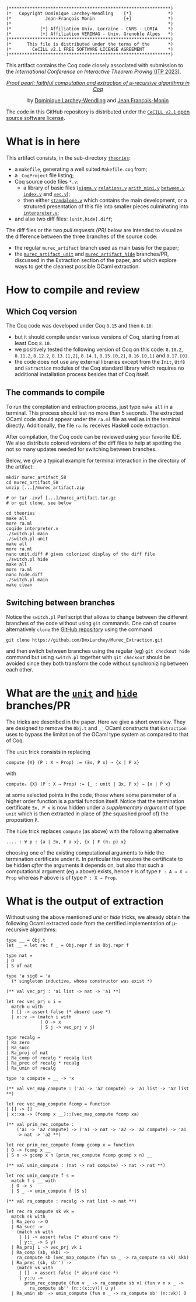 ```
(**************************************************************)
(*   Copyright Dominique Larchey-Wendling    [*]              *)
(*             Jean-François Monin           [+]              *)
(*                                                            *)
(*           [*] Affiliation Univ. Lorraine - CNRS - LORIA    *)
(*           [+] Affiliation VERIMAG - Univ. Grenoble Alpes   *)
(**************************************************************)
(*      This file is distributed under the terms of the       *)
(*        CeCILL v2.1 FREE SOFTWARE LICENSE AGREEMENT         *)
(**************************************************************)
```

This artifact contains the Coq code closely associated with submission 
to the _International Conference on Interactive Theorem Proving_ 
[(ITP 2023)](https://mizar.uwb.edu.pl/ITP2023/).

<div align="center">
<a href="https://members.loria.fr/DLarchey/files/papers/ITP_2023_paper_58.pdf">
<i>Proof pearl: faithful computation and extraction of µ-recursive algorithms in Coq</i></a>

by [Dominique Larchey-Wendling](http://www.loria.fr/~larchey) and [Jean François-Monin](http://www-verimag.imag.fr/~monin)
</div>

The code in this GitHub repository is distributed under the
[`CeCILL v2.1` open source software license](Licence_CeCILL_V2.1-en.txt).

# What is in here

This artifact consists, in the sub-directory [`theories`](theories):
+ a `makefile`, generating a well suited `Makefile.coq` from;
+ a `_CoqProject` file listing;
+ Coq source code files `*.v`:
  - a library of basic files
    ([`sigma.v`](theories/sigma.v) 
     [`relations.v`](theories/relations.v) 
     [`arith_mini.v`](theories/arith_mini.v)
     [`between.v`](theories/between.v)
     [`index.v`](theories/index.v) and 
     [`vec.v`](theories/vec.v));
  - then either [`standalone.v`](theories/standalone.v) which contains the main development,
    or a strutured presentation of this file into smaller pieces culminating into [`interpreter.v`](theories/interpreter.v);
+ and also two diff files: `[unit,hide].diff`;

The diff files or the two _pull requests (PR)_ below are intended to visualize 
the difference between the three branches of the source code:
+ the regular `murec_artifact` branch used as main basis for the paper;
+ the [`murec_artifact_unit`](https://github.com/DmxLarchey/Murec_Extraction/pull/1) 
  and [`murec_artifact_hide`](https://github.com/DmxLarchey/Murec_Extraction/pull/2) 
  branches/PR, discussed in the Extraction section of the paper, and which explore
  ways to get the cleanest possible OCaml extraction.

# How to compile and review

## Which Coq version
  
The Coq code was developed under Coq `8.15` and then `8.16`: 
- but it should compile under various versions of Coq, 
  starting from at least Coq `8.10`. 
- we positively tested the following version of
  Coq on this code: `8.10.2`, `8.11.2`, `8.12.2`, 
     `8.13.[1,2]`, `8.14.1`, `8.15.[0,2]`, `8.16.[0,1]` and `8.17.[0]`.
- the code does not use any external libraries except 
  from the `Init`, `Utf8` and `Extraction` modules of the 
  Coq standard library which requires no additional
  installation process besides that of Coq itself.

## The commands to compile

To run the compilation and extraction process,
just type `make all` in a terminal. This process 
should last no more than 5 seconds. The extracted 
OCaml code should appear under the `ra.ml` file as 
well as in the terminal directly. Additionally, the
file `ra.hs` receives Haskell code extraction.

After compilation, the Coq code can be reviewed using 
your favorite IDE. We also distribute colored versions 
of the diff files to help at spotting the not so many 
updates needed for switching between branches.

Below, we give a typical example for terminal interaction 
in the directory of the artifact:

```
mkdir murec_artifact_58
cd murec_artifact_58
unzip [...]/murec_artifact.zip 

# or tar -zxvf [...]/murec_artifact.tar.gz
# or git clone, see below

cd theories
make all
more ra.ml
coqide interpreter.v
./switch.pl main
./switch.pl unit
make all
more ra.ml
nano unit.diff # gives colorized display of the diff file 
./switch.pl hide
make all
more ra.ml
nano hide.diff
./switch.pl main
make clean
```

## Switching between branches

Notice the `switch.pl` Perl script that allows to 
change between the different branches of the code without
using `git` commands. One can of course alternatively
`clone` the [GitHub repository](https://github.com/DmxLarchey/Murec_Extraction/)
using the command 

```
git clone https://github.com/DmxLarchey/Murec_Extraction.git
```

and then switch between branches using the regular (eg)
`git checkout hide` command but using `switch.pl` together 
with `git checkout` should be avoided since they both 
transform the code without synchronizing between each other.

# What are the [`unit`](https://github.com/DmxLarchey/Murec_Extraction/pull/1) and [`hide`](https://github.com/DmxLarchey/Murec_Extraction/pull/2) branches/PR

The tricks are described in the paper. Here we give a
short overview. They are designed to remove the `Obj.t`
and `__` OCaml constructs that `Extraction` uses to 
bypass the limitation of the OCaml type system as 
compared to that of Coq.

The `unit` trick consists in replacing 

```
compute {X} (P : X → Prop) := (∃x, P x) → {x | P x}
```

with

```
computeᵤ {X} (P : X → Prop) := {_ : unit | ∃x, P x} → {x | P x}
```

at some selected points in the code, those where some
parameter of a higher order function is a partial
function itself. Notice that the termination certificate
`∃x, P x` is now hidden under a _supplementary argument_ of type
`unit` which is then extracted in place of (the squashed 
proof of) the proposition `P`.

The `hide` trick replaces `compute` (as above) with the following
alternative

```
.... : ∀ p : {a | ∃x, F a x}, {x | F (π₁ p) x}
```

choosing one of the existing computational arguments to hide 
the termination certificate under it. In particular this
requires the certificate to be hidden _after_ the arguments
it depends on, but also that such a computational argument
(eg `a` above) exists, hence `F` is of type `F : A → X → Prop` 
whereas `P` above is of type `P : X → Prop`.

# What is the output of extraction

Without using the above mentioned _unit_ or _hide_ tricks, 
we already obtain the following Ocaml extracted code from the
certified implementation of µ-recursive algorithms:

```
type __ = Obj.t
let __ = let rec f _ = Obj.repr f in Obj.repr f

type nat =
| O
| S of nat

type 'a sig0 = 'a
  (* singleton inductive, whose constructor was exist *)

(** val vec_prj : 'a1 list -> nat -> 'a1 **)

let rec vec_prj u i =
  match u with
  | [] -> assert false (* absurd case *)
  | x::v -> (match i with
             | O -> x
             | S j -> vec_prj v j)

type recalg =
| Ra_zero
| Ra_succ
| Ra_proj of nat
| Ra_comp of recalg * recalg list
| Ra_prec of recalg * recalg
| Ra_umin of recalg

type 'x compute = __ -> 'x

(** val vec_map_compute : ('a1 -> 'a2 compute) -> 'a1 list -> 'a2 list **)

let rec vec_map_compute fcomp = function
| [] -> []
| x::xa -> (fcomp x __)::(vec_map_compute fcomp xa)

(** val prim_rec_compute :
    ('a1 -> 'a2 compute) -> ('a1 -> nat -> 'a2 -> 'a2 compute) -> 'a1
    -> nat -> 'a2 **)

let rec prim_rec_compute fcomp gcomp x = function
| O -> fcomp x __
| S n -> gcomp x n (prim_rec_compute fcomp gcomp x n) __

(** val umin_compute : (nat -> nat compute) -> nat -> nat **)

let rec umin_compute f s =
  match f s __ with
  | O -> s
  | S _ -> umin_compute f (S s)

(** val ra_compute : recalg -> nat list -> nat **)

let rec ra_compute sk vk =
  match sk with
  | Ra_zero -> O
  | Ra_succ ->
    (match vk with
     | [] -> assert false (* absurd case *)
     | y::_ -> S y)
  | Ra_proj i -> vec_prj vk i
  | Ra_comp (sb, skb) ->
    ra_compute sb (vec_map_compute (fun sa _ -> ra_compute sa vk) skb)
  | Ra_prec (sb, sb'') ->
    (match vk with
     | [] -> assert false (* absurd case *)
     | y::u ->
       prim_rec_compute (fun v _ -> ra_compute sb v) (fun v n x _ ->
         ra_compute sb'' (n::(x::v))) u y)
  | Ra_umin sb' -> umin_compute (fun n _ -> ra_compute sb' (n::vk)) O
```

